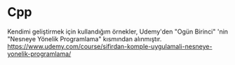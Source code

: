 # Cpp
Kendimi geliştirmek için kullandığım örnekler, Udemy'den "Ogün Birinci" 'nin "Nesneye Yönelik Programlama" kısmından alınmıştır. 
https://www.udemy.com/course/sifirdan-komple-uygulamali-nesneye-yonelik-programlama/
